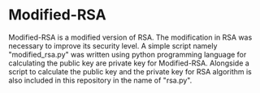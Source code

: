 # Modified-RSA
Modified-RSA is a modified version of RSA. The modification in RSA was necessary to improve its security level. A simple script namely "modified_rsa.py" was written using python programming language for calculating the public key are private key for Modified-RSA. Alongside a script to calculate the public key and the private key for RSA algorithm is also included in this repository in the name of "rsa.py". 
